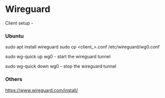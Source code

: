 # Wireguard


Client setup - 

### Ubuntu

sudo apt install wireguard
sudo cp <client_>.conf /etc/wireguard/wg0.conf

sudo wg-quick up wg0 - start the wireguard tunnel

sudo wg-quick down wg0 - stop the wireguard tunnel

### Others
https://www.wireguard.com/install/
